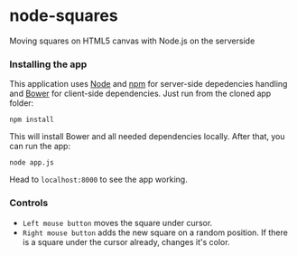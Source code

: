 node-squares
=====================

Moving squares on HTML5 canvas with Node.js on the serverside

### Installing the app

This application uses [Node](http://nodejs.org/) and [npm](http://npmjs.org/) for server-side depedencies handling and [Bower](http://bower.io/) for client-side dependencies. Just run from the cloned app folder:

```
npm install
```

This will install Bower and all needed dependencies locally. After that, you can run the app:

```
node app.js
```

Head to `localhost:8000` to see the app working.

### Controls

* `Left mouse button` moves the square under cursor.
* `Right mouse button` adds the new square on a random position. If there is a square under the cursor already, changes it's color.




